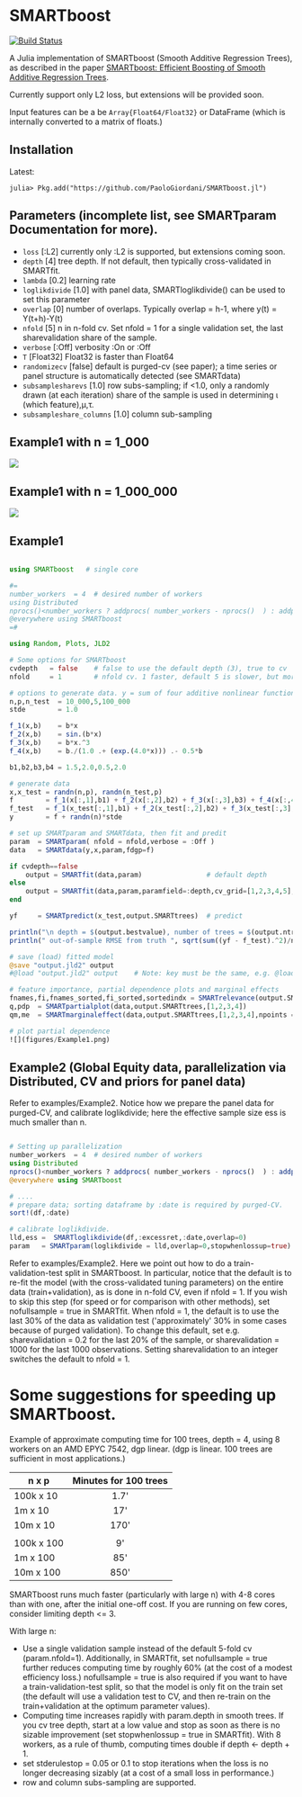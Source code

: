 # SMARTboost

[![Build Status](https://github.com/PaoloGiordani/SMARTboost.jl/workflows/CI/badge.svg)](https://github.com/PaoloGiordani/SMARTboost.jl/actions)

A Julia implementation of SMARTboost (Smooth Additive Regression Trees), as described in the paper [SMARTboost: Efficient Boosting of Smooth Additive Regression Trees](https://SSRN/....).

Currently support only L2 loss, but extensions will be provided soon.

Input features can be a be `Array{Float64/Float32}` or DataFrame (which is internally converted to a matrix of floats.)

## Installation

Latest:

```julia-repl
julia> Pkg.add("https://github.com/PaoloGiordani/SMARTboost.jl")
```

## Parameters (incomplete list, see SMARTparam Documentation for more).

- `loss`              [:L2] currently only :L2 is supported, but extensions coming soon.
- `depth`             [4] tree depth. If not default, then typically cross-validated in SMARTfit.
- `lambda`            [0.2] learning rate
- `loglikdivide`      [1.0] with panel data, SMARTloglikdivide() can be used to set this parameter
- `overlap`           [0] number of overlaps. Typically overlap = h-1, where y(t) = Y(t+h)-Y(t)
- `nfold`             [5] n in n-fold cv. Set nfold = 1 for a single validation set, the last sharevalidation share of the sample.
- `verbose`           [:Off] verbosity :On or :Off
- `T`                 [Float32] Float32 is faster than Float64
- `randomizecv`       [false] default is purged-cv (see paper); a time series or panel structure is automatically detected (see SMARTdata)
- `subsamplesharevs`  [1.0] row subs-sampling; if <1.0, only a randomly drawn (at each iteration) share of the sample is used in determining ι (which feature),μ,τ.
- `subsampleshare_columns`  [1.0] column sub-sampling

## Example1 with n = 1_000
![](figures/Example1_1k.png)

## Example1 with n = 1_000_000
![](figures/Example1_1m.png)

## Example1

```julia

using SMARTboost   # single core

#=
number_workers  = 4  # desired number of workers
using Distributed
nprocs()<number_workers ? addprocs( number_workers - nprocs()  ) : addprocs(0)
@everywhere using SMARTboost
=#

using Random, Plots, JLD2

# Some options for SMARTboost
cvdepth   = false    # false to use the default depth (3), true to cv
nfold     = 1        # nfold cv. 1 faster, default 5 is slower, but more accurate.

# options to generate data. y = sum of four additive nonlinear functions + Gaussian noise(0,stde^2)
n,p,n_test  = 10_000,5,100_000
stde        = 1.0

f_1(x,b)    = b*x
f_2(x,b)    = sin.(b*x)
f_3(x,b)    = b*x.^3
f_4(x,b)    = b./(1.0 .+ (exp.(4.0*x))) .- 0.5*b

b1,b2,b3,b4 = 1.5,2.0,0.5,2.0

# generate data
x,x_test = randn(n,p), randn(n_test,p)
f        = f_1(x[:,1],b1) + f_2(x[:,2],b2) + f_3(x[:,3],b3) + f_4(x[:,4],b4)
f_test   = f_1(x_test[:,1],b1) + f_2(x_test[:,2],b2) + f_3(x_test[:,3],b3) + f_4(x_test[:,4],b4)
y        = f + randn(n)*stde

# set up SMARTparam and SMARTdata, then fit and predit
param  = SMARTparam( nfold = nfold,verbose = :Off )
data   = SMARTdata(y,x,param,fdgp=f)

if cvdepth==false
    output = SMARTfit(data,param)                # default depth
else
    output = SMARTfit(data,param,paramfield=:depth,cv_grid=[1,2,3,4,5],stopwhenlossup=true)  # starts at depth = 1, stops as soon as loss increases
end

yf     = SMARTpredict(x_test,output.SMARTtrees)  # predict

println("\n depth = $(output.bestvalue), number of trees = $(output.ntrees) ")
println(" out-of-sample RMSE from truth ", sqrt(sum((yf - f_test).^2)/n_test) )

# save (load) fitted model
@save "output.jld2" output
#@load "output.jld2" output    # Note: key must be the same, e.g. @load "output.jld2" output2 is a KeyError

# feature importance, partial dependence plots and marginal effects
fnames,fi,fnames_sorted,fi_sorted,sortedindx = SMARTrelevance(output.SMARTtrees,data)
q,pdp  = SMARTpartialplot(data,output.SMARTtrees,[1,2,3,4])
qm,me  = SMARTmarginaleffect(data,output.SMARTtrees,[1,2,3,4],npoints = 40)

# plot partial dependence
![](figures/Example1.png)

```

## Example2 (Global Equity data, parallelization via Distributed, CV and priors for panel data)

Refer to examples/Example2. Notice how we prepare the panel data for purged-CV, and calibrate loglikdivide; here the effective sample size ess is much smaller than n.

```julia

# Setting up parallelization
number_workers  = 4  # desired number of workers
using Distributed
nprocs()<number_workers ? addprocs( number_workers - nprocs()  ) : addprocs(0)
@everywhere using SMARTboost

# ....
# prepare data; sorting dataframe by :date is required by purged-CV.
sort!(df,:date)

# calibrate loglikdivide.
lld,ess =  SMARTloglikdivide(df,:excessret,:date,overlap=0)
param   = SMARTparam(loglikdivide = lld,overlap=0,stopwhenlossup=true) # in CV, stop as soon as loss increases


```

Refer to examples/Example2. Here we point out how to do a train-validation-test split in SMARTboost.
In particular, notice that the default is to re-fit the model (with the cross-validated tuning parameters) on the entire data (train+validation), as is done in n-fold CV, even if nfold = 1. If you wish to skip this step (for speed or for comparison with other methods), set nofullsample = true in SMARTfit.
When nfold = 1, the default is to use the last 30% of the data as validation test ('approximately' 30% in some cases because of purged validation). To change this default, set e.g. sharevalidation = 0.2 for the last 20% of the sample, or sharevalidation = 1000 for the last 1000 observations. Setting sharevalidation to an integer switches the default to nfold = 1.

# Some suggestions for speeding up SMARTboost.

Example of approximate computing time for 100 trees, depth = 4, using 8 workers on an AMD EPYC 7542, dgp  linear. (dgp is linear. 100 trees are sufficient in most applications.)

| n x p             |  Minutes for 100 trees |
|-------------------|:----------------------:|
| 100k x 10         |      1.7'              |
| 1m x 10           |       17'              |
| 10m x 10          |      170'              |
|                   |                        |
| 100k x 100        |       9'               |
| 1m x 100          |      85'               |
| 10m x 100         |     850'               |


SMARTboost runs much faster (particularly with large n) with 4-8 cores than with one, after the initial one-off cost.
If you are running on few cores, consider limiting depth <= 3.

With large n:
- Use a single validation sample instead of the default 5-fold cv (param.nfold=1). Additionally, in SMARTfit, set nofullsample = true further reduces computing time by roughly 60% (at the cost of a modest efficiency loss.) nofullsample = true is also required if you want to have a train-validation-test split, so that the model is only fit on the train set (the default will use a validation test to CV, and then re-train on the train+validation at the optimum parameter values).
- Computing time increases rapidly with param.depth in smooth trees. If you cv tree depth, start at a low value and stop as soon as there is
  no sizable improvement (set stopwhenlossup = true in SMARTfit). With 8 workers, as a rule of thumb, computing times double if depth <- depth + 1.
- set stderulestop = 0.05 or 0.1 to stop iterations when the loss is no longer decreasing sizably (at a cost of a small loss in performance.)
- row and column subs-sampling are supported.
